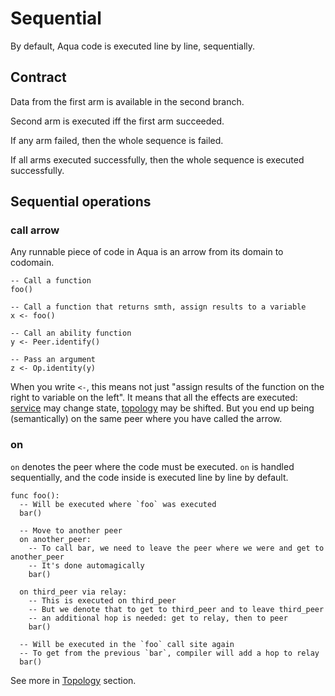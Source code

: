 # Sequential

By default, Aqua code is executed line by line, sequentially.

## Contract

Data from the first arm is available in the second branch.

Second arm is executed iff the first arm succeeded.

If any arm failed, then the whole sequence is failed.

If all arms executed successfully, then the whole sequence is executed successfully.

## Sequential operations

### call arrow

Any runnable piece of code in Aqua is an arrow from its domain to codomain.

```text
-- Call a function
foo()

-- Call a function that returns smth, assign results to a variable
x <- foo()

-- Call an ability function
y <- Peer.identify()

-- Pass an argument
z <- Op.identity(y)
```

When you write `<-`, this means not just "assign results of the function on the right to variable on the left". It means that all the effects are executed: [service](../abilities-and-services.md) may change state, [topology](../topology.md) may be shifted. But you end up being \(semantically\) on the same peer where you have called the arrow.

### on

`on` denotes the peer where the code must be executed. `on` is handled sequentially, and the code inside is executed line by line by default.

```text
func foo():
  -- Will be executed where `foo` was executed
  bar()

  -- Move to another peer
  on another_peer:
    -- To call bar, we need to leave the peer where we were and get to another_peer
    -- It's done automagically
    bar()

  on third_peer via relay:
    -- This is executed on third_peer
    -- But we denote that to get to third_peer and to leave third_peer
    -- an additional hop is needed: get to relay, then to peer
    bar()

  -- Will be executed in the `foo` call site again
  -- To get from the previous `bar`, compiler will add a hop to relay
  bar()
```

See more in [Topology](../topology.md) section.

